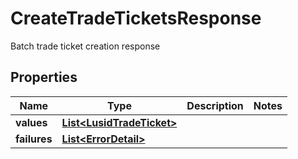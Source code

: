 

# CreateTradeTicketsResponse

Batch trade ticket creation response

## Properties

| Name | Type | Description | Notes |
|------------ | ------------- | ------------- | -------------|
|**values** | [**List&lt;LusidTradeTicket&gt;**](LusidTradeTicket.md) |  |  |
|**failures** | [**List&lt;ErrorDetail&gt;**](ErrorDetail.md) |  |  |



